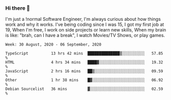 ### Hi there 👋

I'm just a !normal Software Engineer, I'm always curious about how things work and why it works. I've being coding since I was 15, I got my first job at 19, When I'm free, I work on side projects or learn new skills, When my brain is like: "brah, can I have a break", I watch Movies/TV Shows, or play games.

<!--START_SECTION:waka-->
```text
Week: 30 August, 2020 - 06 September, 2020

TypeScript          13 hrs 42 mins  ██████████████▒░░░░░░░░░░   57.85 % 
HTML                4 hrs 34 mins   ████▓░░░░░░░░░░░░░░░░░░░░   19.32 % 
JavaScript          2 hrs 16 mins   ██▒░░░░░░░░░░░░░░░░░░░░░░   09.59 % 
Other               1 hr 38 mins    █▓░░░░░░░░░░░░░░░░░░░░░░░   06.92 % 
Debian Sourcelist   36 mins         ▓░░░░░░░░░░░░░░░░░░░░░░░░   02.59 % 
```
<!--END_SECTION:waka-->

<!--
**Oudmane/Oudmane** is a ✨ _special_ ✨ repository because its `README.md` (this file) appears on your GitHub profile.

Here are some ideas to get you started:

- 🔭 I’m currently working on ...
- 🌱 I’m currently learning ...
- 👯 I’m looking to collaborate on ...
- 🤔 I’m looking for help with ...
- 💬 Ask me about ...
- 📫 How to reach me: ...
- 😄 Pronouns: ...
- ⚡ Fun fact: ...
-->
